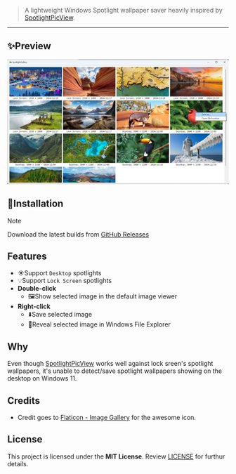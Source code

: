 > A lightweight Windows Spotlight wallpaper saver heavily inspired by [SpotlightPicView](https://www.torchsoft.com/node/20).

---

## ✨Preview
![](/screenshots/main_v0.1.jpg)

## 🔧Installation
> [!NOTE]
> Download the latest builds from [GitHub Releases](https://github.com/d0gkiller87/SpotlightGallery/releases)

## Features
- ☀️Support `Desktop` spotlights
- 💡Support `Lock Screen` spotlights
- **Double-click**
  - 🖼️Show selected image in the default image viewer
- **Right-click**
  - ⬇️Save selected image
  - 🔎Reveal selected image in Windows File Explorer

## Why
Even though [SpotlightPicView](https://www.torchsoft.com/node/20) works well against lock sreen's spotlight wallpapers, it's unable to detect/save spotlight wallpapers showing on the desktop on Windows 11.

## Credits
- Credit goes to [Flaticon - Image Gallery](https://www.flaticon.com/free-icon/image-gallery_3342207) for the awesome icon.

## License
This project is licensed under the **MIT License**. Review [LICENSE](/LICENSE) for furthur details.
